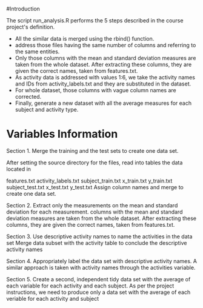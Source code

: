 #Introduction

The script run_analysis.R performs the 5 steps described in the course project's definition.

- All the similar data is merged using the rbind() function. 
- address those files having the same number of columns and referring to the same entities.
- Only those columns with the mean and standard deviation measures are taken from the whole dataset. After extracting these columns, they are given the correct names, taken from features.txt.
- As activity data is addressed with values 1:6, we take the activity names and IDs from activity_labels.txt and they are substituted in the dataset.
- For whole dataset, those columns with vague column names are corrected.
- Finally, generate a new dataset with all the average measures for each subject and activity type. 

# Variables Information 

Section 1. Merge the training and the test sets to create one data set.

After setting the source directory for the files, read into tables the data located in

features.txt
activity_labels.txt
subject_train.txt
x_train.txt
y_train.txt
subject_test.txt
x_test.txt
y_test.txt
Assign column names and merge to create one data set.

Section 2. Extract only the measurements on the mean and standard deviation for each measurement.
columns with the mean and standard deviation measures are taken from the whole dataset. After extracting these columns, they are given the correct names, taken from features.txt.

Section 3. Use descriptive activity names to name the activities in the data set
Merge data subset with the activity table to conclude the descriptive activity names

Section 4. Appropriately label the data set with descriptive activity names.
A similar approach is taken with activity names through the activities variable.

Section 5. Create a second, independent tidy data set with the average of each variable for each activity and each subject.
As per the project instructions, we need to produce only a data set with the average of each veriable for each activity and subject
